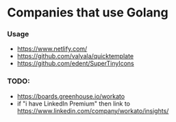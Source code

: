# Companies that use Golang

### Usage
- https://www.netlify.com/
- https://github.com/valyala/quicktemplate
- https://github.com/edent/SuperTinyIcons

### TODO:
- https://boards.greenhouse.io/workato
- if "i have LinkedIn Premium" then link to https://www.linkedin.com/company/workato/insights/

